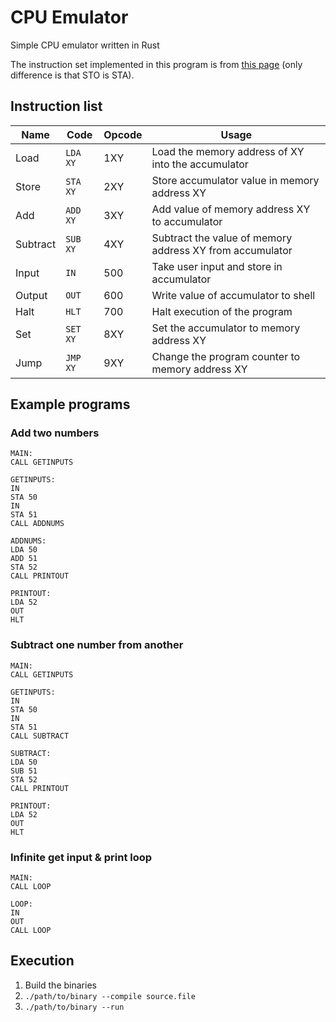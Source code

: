 # CPU Emulator
Simple CPU emulator written in Rust

The instruction set implemented in this program is from [this page](http://teaching.idallen.com/dat2343/09f/notes/13lmc_opcodes.htm) (only difference is that STO is STA).

## Instruction list

| Name     | Code     | Opcode | Usage                                                    |
|----------|----------|--------|----------------------------------------------------------|
| Load     | `LDA XY` | 1XY    | Load the memory address of XY into the accumulator       |
| Store    | `STA XY` | 2XY    | Store accumulator value in memory address XY             |
| Add      | `ADD XY` | 3XY    | Add value of memory address XY to accumulator            |
| Subtract | `SUB XY` | 4XY    | Subtract the value of memory address XY from accumulator |
| Input    | `IN`     | 500    | Take user input and store in accumulator                 |
| Output   | `OUT`    | 600    | Write value of accumulator to shell                      |
| Halt     | `HLT`    | 700    | Halt execution of the program                            |
| Set      | `SET XY` | 8XY    | Set the accumulator to memory address XY                 |
| Jump     | `JMP XY` | 9XY    | Change the program counter to memory address XY          |

## Example programs

### Add two numbers

```
MAIN:
CALL GETINPUTS

GETINPUTS:
IN
STA 50
IN
STA 51
CALL ADDNUMS

ADDNUMS:
LDA 50
ADD 51
STA 52
CALL PRINTOUT

PRINTOUT:
LDA 52
OUT
HLT
```

### Subtract one number from another

```
MAIN:
CALL GETINPUTS

GETINPUTS:
IN
STA 50
IN
STA 51
CALL SUBTRACT

SUBTRACT:
LDA 50
SUB 51
STA 52
CALL PRINTOUT

PRINTOUT:
LDA 52
OUT
HLT
```

### Infinite get input & print loop

```
MAIN:
CALL LOOP

LOOP:
IN
OUT
CALL LOOP
```

## Execution

1) Build the binaries
2) `./path/to/binary --compile source.file`
3) `./path/to/binary --run`
